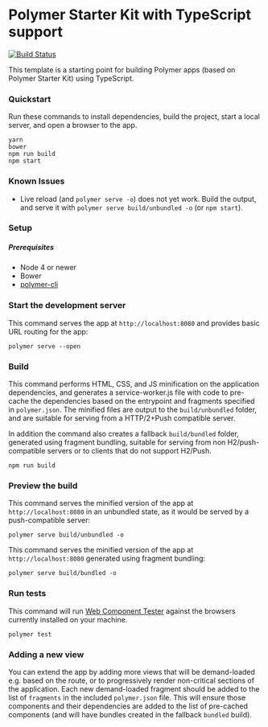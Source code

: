 # Polymer Starter Kit with TypeScript support

[![Build Status](https://travis-ci.org/tony19/polymer-typescript-starter-kit.svg?branch=master)](https://travis-ci.org/tony19/polymer-typescript-starter-kit)

This template is a starting point for building Polymer apps (based on Polymer Starter Kit)
using TypeScript.

### Quickstart
Run these commands to install dependencies, build the project, start a local server, and open a browser to the app.

```shell
yarn
bower
npm run build
npm start
```

### Known Issues

 * Live reload (and `polymer serve -o`) does not yet work. Build the output, and serve it with `polymer serve build/unbundled -o` (or `npm start`).

### Setup

##### Prerequisites

 * Node 4 or newer
 * Bower
 * [polymer-cli](https://github.com/Polymer/polymer-cli)

### Start the development server

This command serves the app at `http://localhost:8080` and provides basic URL
routing for the app:

    polymer serve --open


### Build

This command performs HTML, CSS, and JS minification on the application
dependencies, and generates a service-worker.js file with code to pre-cache the
dependencies based on the entrypoint and fragments specified in `polymer.json`.
The minified files are output to the `build/unbundled` folder, and are suitable
for serving from a HTTP/2+Push compatible server.

In addition the command also creates a fallback `build/bundled` folder,
generated using fragment bundling, suitable for serving from non
H2/push-compatible servers or to clients that do not support H2/Push.

    npm run build

### Preview the build

This command serves the minified version of the app at `http://localhost:8080`
in an unbundled state, as it would be served by a push-compatible server:

    polymer serve build/unbundled -o

This command serves the minified version of the app at `http://localhost:8080`
generated using fragment bundling:

    polymer serve build/bundled -o

### Run tests

This command will run
[Web Component Tester](https://github.com/Polymer/web-component-tester) against the
browsers currently installed on your machine.

    polymer test

### Adding a new view

You can extend the app by adding more views that will be demand-loaded
e.g. based on the route, or to progressively render non-critical sections
of the application.  Each new demand-loaded fragment should be added to the
list of `fragments` in the included `polymer.json` file.  This will ensure
those components and their dependencies are added to the list of pre-cached
components (and will have bundles created in the fallback `bundled` build).